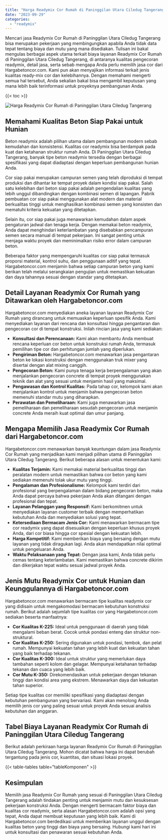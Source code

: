 ```yaml
---
title: "Harga Readymix Cor Rumah di Paninggilan Utara Ciledug Tangerang"
date: "2023-09-29"
categories: 
  - "readymix"
---
```



Mencari jasa Readymix Cor Rumah di Paninggilan Utara Ciledug Tangerang bisa merupakan pekerjaan yang membingungkan apabila Anda tidak data tepat tentang biaya dan mutu yang mana disediakan. Tulisan ini bakal mengulas berbagai aspek utama terkait biaya layanan Readymix Cor Rumah di Paninggilan Utara Ciledug Tangerang, di antaranya kualitas pengecoran readymix, detail jasa, serta sebab mengapa Anda perlu memilih jasa cor dari Hargabetoncor.com. Kami pun akan menyajikan informasi terkait jenis kualitas ready-mix cor dan kelebihannya. Dengan memahami mengerti semua hal tersebut, Anda sekalian bakal bisa mengambil keputusan yang mana lebih baik terinformasi untuk proyeknya pembangunan Anda.

{{< toc >}}

![Harga Readymix Cor Rumah di Paninggilan Utara Ciledug Tangerang](https://hargareadymixid.github.io/hbc/readymix-hbc%20(33).png)

## Memahami Kualitas Beton Siap Pakai untuk Hunian

Beton readymix adalah pilihan utama dalam pembangunan modern sebab kemudahan dan konsistensi. Kualitas cor readymix bisa berdampak pada kuat dan ketahanan struktur rumah Anda. Di Paninggilan Utara Ciledug Tangerang, banyak tipe beton readymix tersedia dengan berbagai spesifikasi yang dapat diadaptasi dengan keperluan pembangunan hunian Anda.

Cor siap pakai merupakan campuran semen yang telah diproduksi di tempat produksi dan dihantar ke tempat proyek dalam kondisi siap pakai. Salah satu kelebihan dari beton siap pakai adalah pengendalian kualitas yang lebih unggul dibandingkan dengan kombinasi semen di lapangan. Pabrik pembuatan cor siap pakai menggunakan alat modern dan material berkualitas tinggi untuk menghasilkan kombinasi semen yang konsisten dan mematuhi kriteria kekuatan yang ditetapkan.

Selain itu, cor siap pakai juga menawarkan kemudahan dalam aspek pengaturan jadwal dan tenaga kerja. Dengan memakai beton readymix, Anda dapat menghindari keterlambatan yang disebabkan pencampuran semen secara manual di tempat pekerjaan. Ini sangat penting untuk menjaga waktu proyek dan meminimalkan risiko error dalam campuran beton.

Beberapa faktor yang mempengaruhi kualitas cor siap pakai termasuk proporsi material, kontrol suhu, dan penggunaan aditif yang tepat. Hargabetoncor.com menjamin bahwa setiap campuran beton yang kami berikan telah melalui serangkaian pengujian untuk memastikan kekuatan dan daya tahannya sesuai dengan standar yang ditetapkan.

## Detail Layanan Readymix Cor Rumah yang Ditawarkan oleh Hargabetoncor.com

Hargabetoncor.com menyediakan aneka layanan layanan Readymix Cor Rumah yang dirancang untuk memuaskan keperluan spesifik Anda. Kami menyediakan layanan dari rencana dan konsultasi hingga pengantaran dan pengecoran cor di tempat konstruksi. Inilah rincian jasa yang kami sediakan:

- **Konsultasi dan Perencanaan:** Kami akan membantu Anda membuat rencana keperluan cor beton untuk konstruksi rumah Anda, termasuk pemilihan tipe cor dan perhitungan jumlah yang diperlukan.
- **Pengiriman Beton:** Hargabetoncor.com menawarkan jasa pengantaran beton ke lokasi konstruksi dengan menggunakan truk mixer yang disertai dengan alat mixing canggih.
- **Pengecoran Beton:** Kami punya tenaga kerja berpengalaman yang akan menjalankan pengecoran concrete di tempat proyek menggunakan teknik dan alat yang sesuai untuk menjamin hasil yang maksimal.
- **Pengawasan dan Kontrol Kualitas:** Pada tahap cor, kelompok kami akan menjalankan kontrol untuk menjamin bahwa pengecoran beton memenuhi standar mutu yang diharapkan.
- **Perawatan dan Pemeliharaan:** Kami juga menawarkan jasa pemeliharaan dan pemeliharaan sesudah pengecoran untuk menjamin concrete Anda meraih kuat optimal dan umur panjang.

## Mengapa Memilih Jasa Readymix Cor Rumah dari Hargabetoncor.com

Hargabetoncor.com menawarkan banyak keuntungan dalam jasa Readymix Cor Rumah yang menjadikan kami menjadi pilihan utama di Paninggilan Utara Ciledug Tangerang. Berikut beberapa alasan untuk menentukan kami:

- **Kualitas Terjamin:** Kami memakai material berkualitas tinggi dan peralatan modern untuk memastikan bahwa cor beton yang kami sediakan memenuhi tolak ukur mutu yang tinggi.
- **Pengalaman dan Profesionalisme:** Kelompok kami terdiri dari profesional yang berpengalaman dalam bidang pengecoran beton, maka Anda dapat percaya bahwa pekerjaan Anda akan ditangani dengan profesional dan tepat.
- **Layanan Pelanggan yang Responsif:** Kami berkomitmen untuk menyediakan layanan customer terbaik dengan memperhatikan kebutuhan Anda dan menyediakan solusi yang tepat.
- **Ketersediaan Bermacam Jenis Cor:** Kami menawarkan bermacam tipe cor readymix yang dapat disesuaikan dengan keperluan khusus proyek Anda, dari cor biasa hingga cor spesial dengan kekuatan lebih.
- **Harga Kompetitif:** Kami memberikan biaya yang bersaing dengan mutu layanan yang tidak diragukan lagi. Anda akan mendapatkan nilai optimal untuk pengeluaran Anda.
- **Waktu Pelaksanaan yang Tepat:** Dengan jasa kami, Anda tidak perlu cemas tentang keterlambatan. Kami memastikan bahwa concrete dikirim dan dikerjakan tepat waktu sesuai jadwal proyek Anda.

## Jenis Mutu Readymix Cor untuk Hunian dan Keunggulannya di Hargabetoncor.com

Hargabetoncor.com menawarkan bermacam tipe kualitas readymix cor yang didisain untuk mengakomodasi bermacam kebutuhan konstruksi rumah. Berikut adalah sejumlah tipe kualitas cor yang Hargabetoncor.com sediakan beserta manfaatnya:

- **Cor Kualitas K-225:** Ideal untuk penggunaan di daerah yang tidak mengalami beban berat. Cocok untuk pondasi enteng dan struktur non-struktural.
- **Cor Kualitas K-250:** Sering digunakan untuk pondasi, tembok, dan pelat rumah. Mempunyai kekuatan tahan yang lebih kuat dan kekuatan tahan yang baik terhadap tekanan.
- **Cor Kualitas K-300:** Ideal untuk struktur yang memerlukan daya tambahan seperti kolom dan gelagar. Mempunyai ketahanan terhadap tekanan dan cuaca yang lebih baik.
- **Cor Mutu K-350:** Direkomendasikan untuk pekerjaan dengan tekanan tinggi dan kondisi area yang ekstrem. Menawarkan daya dan kekuatan tahan superior.

Setiap tipe kualitas cor memiliki spesifikasi yang diadaptasi dengan kebutuhan pembangunan yang bervariasi. Kami akan menolong Anda memilih jenis cor yang paling sesuai untuk proyek Anda sesuai analisis kebutuhan dan anggaran.

## Tabel Biaya Layanan Readymix Cor Rumah di Paninggilan Utara Ciledug Tangerang

Berikut adalah perkiraan harga layanan Readymix Cor Rumah di Paninggilan Utara Ciledug Tangerang. Mohon dicatat bahwa harga ini dapat berubah tergantung pada jenis cor, kuantitas, dan situasi lokasi proyek.

{{< table-tables table="tableKomponen" >}}

## Kesimpulan

Memilih jasa Readymix Cor Rumah yang sesuai di Paninggilan Utara Ciledug Tangerang adalah tindakan penting untuk menjamin mutu dan kesuksesan pekerjaan konstruksi Anda. Dengan mengerti bermacam faktor biaya dan kualitas cor readymix, serta alasan Hargabetoncor.com adalah opsi yang tepat, Anda dapat membuat keputusan yang lebih baik. Kami di Hargabetoncor.com berdedikasi untuk memberikan layanan unggul dengan kualitas beton yang tinggi dan biaya yang bersaing. Hubungi kami hari ini untuk konsultasi dan penawaran sesuai kebutuhan Anda.
